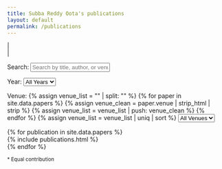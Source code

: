 ```yaml
---
title: Subba Reddy Oota's publications
layout: default
permalink: /publications
---
```


<link rel="stylesheet" href="{{ site.baseurl }}/css/search.css">
<script src="{{ site.baseurl }}/js/search.js"></script>

| <a href="{{ site.google_scholar_url }}" target="_blank" style="text-align:center; display:block"><i class="ai ai-google-scholar-square ai-3x"></i></a> |

<div class="search-container">
  <span class="search-label">Search:</span>
  <input type="text" id="publication-search" placeholder="Search by title, author, or venue...">

  <span class="search-label">Year:</span>
  <select id="year-filter">
    <option value="all">All Years</option>
    {% assign years = site.data.papers | map: 'year' | compact | uniq | sort | reverse %}
    {% for year in years %}
      <option value="{{ year }}">{{ year }}</option>
    {% endfor %}
  </select>

  <span class="search-label">Venue:</span>
  {% assign venue_list = "" | split: "" %}
  {% for paper in site.data.papers %}
    {% assign venue_clean = paper.venue | strip_html | strip %}
    {% assign venue_list = venue_list | push: venue_clean %}
  {% endfor %}
  {% assign venue_list = venue_list | uniq | sort %}
  <select id="venue-filter">
    <option value="all">All Venues</option>
    {% for venue in venue_list %}
      <option value="{{ venue }}">{{ venue }}</option>
    {% endfor %}
  </select>

  <div id="result-count"></div>
</div>

<div id="publications-list">
  {% for publication in site.data.papers %}
    <div class="publication-item"
         data-year="{{ publication.year }}"
         data-venue="{{ publication.venue | strip_html | strip | escape_once }}">
      {% include publications.html %}
    </div>
  {% endfor %}
</div>

<div class="footnotes">
  <p><small>*&nbsp;Equal contribution</small></p>
</div>
